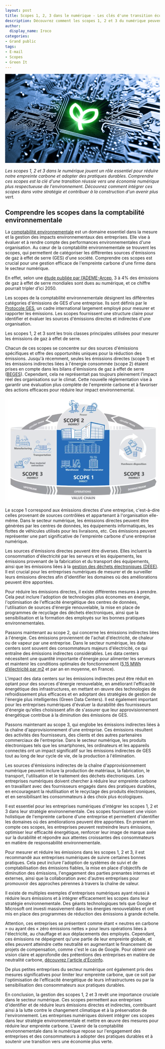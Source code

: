 ```yaml
---
layout: post
title: Scopes 1, 2, 3 dans le numérique - Les clés d'une transition écologique réussie
description: Découvrez comment les scopes 1, 2 et 3 du numérique peuvent vous aider à réussir votre transition écologique. Réduisez votre empreinte carbone !
author:
  display_name: Iroco
categories:
- Grand public
tags:
- E-mail
- Scopes
- Green It
---
```


![Illustration de l'article](/images/scopes-num/scopes-num.png)

*Les scopes 1, 2 et 3 dans le numérique jouent un rôle essentiel pour réduire notre empreinte carbone et adopter des pratiques durables. Comprendre ces scopes est la clé d'une transition réussie vers une économie numérique plus respectueuse de l'environnement. Découvrez comment intégrer ces scopes dans votre stratégie et contribuer à la construction d'un avenir plus vert.*

## Comprendre les scopes dans la comptabilité environnementale

La [comptabilité environnementale](https://fr.wikipedia.org/wiki/Comptabilit%C3%A9_sociale_et_environnementale) est un domaine essentiel dans la mesure et la gestion des impacts environnementaux des entreprises. Elle vise à évaluer et à rendre compte des performances environnementales d'une organisation. Au cœur de la comptabilité environnementale se trouvent les scopes, qui permettent de catégoriser les différentes sources d'émissions de gaz à effet de serre (GES) d'une société. Comprendre ces scopes est crucial pour une gestion efficace de l'empreinte carbone d'une firme dans le secteur numérique.

En effet, selon une [étude publiée par l’ADEME-Arcep](https://www.arcep.fr/uploads/tx_gspublication/dossier-presse-Etude-Ademe-Arcep-lot3_mars2023.pdf), 3 à 4% des émissions de gaz à effet de serre mondiales sont dues au numérique, et ce chiffre pourrait tripler d’ici 2050. 

Les scopes de la comptabilité environnementale désignent les différentes catégories d'émissions de GES d'une entreprise. Ils sont définis par le [Protocole GES](https://ghgprotocol.org/sites/default/files/ghgp/standards/ghg_protocol_french-2001.pdf), un cadre international largement employé pour mesurer et rapporter les émissions. Les scopes fournissent une structure claire pour identifier et évaluer les sources d'émissions directes et indirectes d'une organisation.

Les scopes 1, 2 et 3 sont les trois classes principales utilisées pour mesurer les émissions de gaz à effet de serre. 

Chacun de ces scopes se concentre sur des sources d'émissions spécifiques et offre des opportunités uniques pour la réduction des émissions. Jusqu'à récemment, seules les émissions directes (scope 1) et les émissions indirectes liées à l'énergie consommée (scope 2) étaient prises en compte dans les bilans d'émissions de gaz à effet de serre ([BEGES](https://www.ecologie.gouv.fr/decret-bilan-des-emissions-gaz-effet-serre-beges)). Cependant, cela ne représentait pas toujours pleinement l'impact réel des organisations sur le climat. Cette nouvelle réglementation vise à garantir une évaluation plus complète de l'empreinte carbone et à favoriser des actions efficaces pour réduire leur impact environnemental.

![Scopes et étapes du cycle de vie des équipements dans la chaine de valeur Cloud Microsoft - A new approach for Scope 3 emissions transparency – Microsoft 2021](/images/scopes-num/scopes-acv-microsoft.png)

Le scope 1 correspond aux émissions directes d'une entreprise, c'est-à-dire celles provenant de sources contrôlées et appartenant à l'organisation elle-même. Dans le secteur numérique, les émissions directes peuvent être générées par les centres de données, les équipements informatiques, les flottes de véhicules utilisés pour les livraisons, etc. Ces émissions peuvent représenter une part significative de l'empreinte carbone d'une entreprise numérique.

Les sources d'émissions directes peuvent être diverses. Elles incluent la consommation d'électricité par les serveurs et les équipements, les émissions provenant de la fabrication et du transport des équipements, ainsi que les émissions liées à la [gestion des déchets électroniques (DEEE)](https://www.economie.gouv.fr/cedef/dechets-equipements-electriques-electroniques-deee). Il est crucial pour les entreprises numériques de mesurer et de surveiller leurs émissions directes afin d'identifier les domaines où des améliorations peuvent être apportées.

Pour réduire les émissions directes, il existe différentes mesures à prendre. Cela peut inclure l'adoption de technologies plus économes en énergie, l'optimisation de l'efficacité énergétique des centres de données, l'utilisation de sources d'énergie renouvelable, la mise en place de programmes de recyclage des déchets électroniques, ainsi que la sensibilisation et la formation des employés sur les bonnes pratiques environnementales.

Passons maintenant au scope 2, qui concerne les émissions indirectes liées à l'énergie. Ces émissions proviennent de l'achat d'électricité, de chaleur ou de vapeur par une entreprise. Dans le secteur numérique, les data centers sont souvent des consommateurs majeurs d'électricité, ce qui entraîne des émissions indirectes considérables. Les data centers nécessitent une quantité importante d'énergie pour alimenter les serveurs et maintenir les conditions optimales de fonctionnement ([5,15 MWh d’électricité par m2](https://www.actu-environnement.com/ae/news/data-centers-efficience-energetique-36248.php4) et par an en moyenne, en France).

L'impact des data centers sur les émissions indirectes peut être réduit en optant pour des sources d'énergie renouvelable, en améliorant l'efficacité énergétique des infrastructures, en mettant en œuvre des technologies de refroidissement plus efficaces et en adoptant des stratégies de gestion de l'énergie plus intelligentes (Green Data Centers). Il est également important pour les entreprises numériques d'évaluer la durabilité des fournisseurs d'énergie qu'elles choisissent afin de s'assurer que leur approvisionnement énergétique contribue à la diminution des émissions de GES.

Passons maintenant au scope 3, qui englobe les émissions indirectes liées à la chaîne d'approvisionnement d'une entreprise. Ces émissions résultent des activités des fournisseurs, des clients et des autres partenaires commerciaux de l'entreprise. Dans le secteur numérique, les produits électroniques tels que les smartphones, les ordinateurs et les appareils connectés ont un impact significatif sur les émissions indirectes de GES tout au long de leur cycle de vie, de la production à l'élimination.

Les sources d'émissions indirectes de la chaîne d'approvisionnement numérique peuvent inclure la production de matériaux, la fabrication, le transport, l'utilisation et le traitement des déchets électroniques. Les entreprises numériques doivent chercher à réduire leur empreinte carbone en travaillant avec des fournisseurs engagés dans des pratiques durables, en encourageant la réutilisation et le recyclage des produits électroniques, et en sensibilisant les consommateurs à des choix plus écologiques.

Il est essentiel pour les entreprises numériques d'intégrer les scopes 1, 2 et 3 dans leur stratégie environnementale. Ces scopes fournissent une vision holistique de l'empreinte carbone d'une entreprise et permettent d'identifier les domaines où des améliorations peuvent être apportées. En prenant en compte ces scopes, les entreprises peuvent restreindre leurs émissions, optimiser leur efficacité énergétique, renforcer leur image de marque axée sur la durabilité et répondre aux attentes croissantes des consommateurs en matière de responsabilité environnementale.

Pour mesurer et réduire les émissions dans les scopes 1, 2 et 3, il est recommandé aux entreprises numériques de suivre certaines bonnes pratiques. Cela peut inclure l'adoption de systèmes de suivi et de comptabilisation des émissions fiables, la mise en place d'objectifs de diminution des émissions, l'engagement des parties prenantes internes et externes, ainsi que la collaboration avec d'autres entreprises pour promouvoir des approches pérennes à travers la chaîne de valeur.

Il existe de multiples exemples d'entreprises numériques ayant réussi à réduire leurs émissions et à intégrer efficacement les scopes dans leur stratégie environnementale. Des géants technologiques tels que Google et Microsoft ont investi massivement dans les énergies renouvelables et ont mis en place des programmes de réduction des émissions à grande échelle.

Attention, ces entreprises se présentent comme étant « neutres en carbone » ou ayant des « zéro émissions nettes » pour leurs opérations liées à l'électricité, au chauffage et aux déplacements des employés. Cependant, ces émissions ne dépeignent qu'une partie de leur empreinte globale, et elles peuvent atteindre cette neutralité en augmentant le financement de projets de compensation, comme c'est le cas de Google. Pour obtenir une vision claire et approfondie des prétentions des entreprises en matière de neutralité carbone, [découvrez l'article d'Écoinfo](https://ecoinfo.cnrs.fr/).


De plus petites entreprises du secteur numérique ont également pris des mesures significatives pour limiter leur empreinte carbone, que ce soit par l'optimisation de l'efficacité énergétique de leurs infrastructures ou par la sensibilisation des consommateurs aux pratiques durables.

En conclusion, la gestion des scopes 1, 2 et 3 revêt une importance cruciale dans le secteur numérique. Ces scopes permettent aux entreprises d'identifier et de réduire leurs émissions directes et indirectes, contribuant ainsi à la lutte contre le changement climatique et à la préservation de l'environnement. Les entreprises numériques doivent intégrer ces scopes dans leur stratégie environnementale et mettre en œuvre des mesures pour réduire leur empreinte carbone. L'avenir de la comptabilité environnementale dans le numérique repose sur l'engagement des entreprises et des consommateurs à adopter des pratiques durables et à soutenir une transition vers une économie plus verte.
